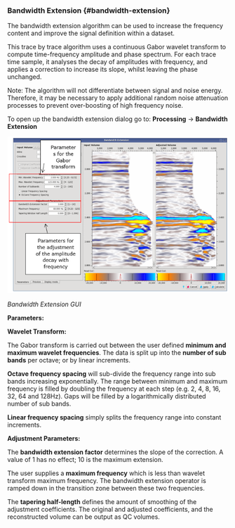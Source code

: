 ### Bandwidth Extension {#bandwidth-extension}

The bandwidth extension algorithm can be used to increase the frequency content and improve the signal definition within a dataset.

This trace by trace algorithm uses a continuous Gabor wavelet transform to compute time-frequency amplitude and phase spectrum. For each trace time sample, it analyses the decay of amplitudes with frequency, and applies a correction to increase its slope, whilst leaving the phase unchanged.

Note: The algorithm will not differentiate between signal and noise energy. Therefore, it may be necessary to apply additional random noise attenuation processes to prevent over-boosting of high frequency noise.

To open up the bandwidth extension dialog go to: **Processing** → **Bandwidth Extension**

![](/assets/084_Processing.png)

_Bandwidth Extension GUI_

**Parameters:**

**Wavelet Transform:**

The Gabor transform is carried out between the user defined **minimum and maximum wavelet frequencies**. The data is split up into the **number of sub bands** per octave; or by linear increments.

**Octave frequency spacing** will sub-divide the frequency range into sub bands increasing exponentially. The range between minimum and maximum frequency is filled by doubling the frequency at each step (e.g. 2, 4, 8, 16, 32, 64 and 128Hz). Gaps will be filled by a logarithmically distributed number of sub bands.

**Linear frequency spacing** simply splits the frequency range into constant increments.

**Adjustment Parameters:**

The **bandwidth extension factor** determines the slope of the correction. A value of 1 has no effect; 10 is the maximum extension.

The user supplies a **maximum frequency** which is less than wavelet transform maximum frequency. The bandwidth extension operator is ramped down in the transition zone between these two frequencies.

The **tapering half-length** defines the amount of smoothing of the adjustment coefficients. The original and adjusted coefficients, and the reconstructed volume can be output as QC volumes.

